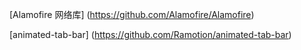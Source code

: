 
[Alamofire 网络库]
(https://github.com/Alamofire/Alamofire)

[animated-tab-bar]
(https://github.com/Ramotion/animated-tab-bar)
